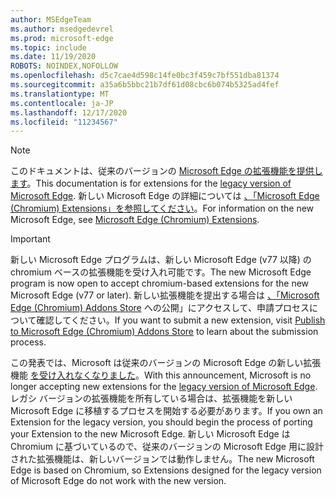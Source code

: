 ```yaml
---
author: MSEdgeTeam
ms.author: msedgedevrel
ms.prod: microsoft-edge
ms.topic: include
ms.date: 11/19/2020
ROBOTS: NOINDEX,NOFOLLOW
ms.openlocfilehash: d5c7cae4d598c14fe0bc3f459c7bf551dba81374
ms.sourcegitcommit: a35a6b5bbc21b7df61d08cbc6b074b5325ad4fef
ms.translationtype: MT
ms.contentlocale: ja-JP
ms.lasthandoff: 12/17/2020
ms.locfileid: "11234567"
---
```

> [!NOTE]
> <span data-ttu-id="e8fa4-101">このドキュメントは、従来のバージョンの [Microsoft Edge の拡張機能を提供します][MicrosoftSupportEdgeLegacy]。</span><span class="sxs-lookup"><span data-stu-id="e8fa4-101">This documentation is for extensions for the [legacy version of Microsoft Edge][MicrosoftSupportEdgeLegacy].</span></span> <span data-ttu-id="e8fa4-102">新しい Microsoft Edge の詳細については [、「Microsoft Edge (Chromium) Extensions」を参照してください][MicrosoftEdgeExtensionsChromiumIndex]。</span><span class="sxs-lookup"><span data-stu-id="e8fa4-102">For information on the new Microsoft Edge, see [Microsoft Edge (Chromium) Extensions][MicrosoftEdgeExtensionsChromiumIndex].</span></span>

> [!IMPORTANT]
> <span data-ttu-id="e8fa4-103">新しい Microsoft Edge プログラムは、新しい Microsoft Edge \(v77 以降\) の chromium ベースの拡張機能を受け入れ可能です。</span><span class="sxs-lookup"><span data-stu-id="e8fa4-103">The new Microsoft Edge program is now open to accept chromium-based extensions for the new Microsoft Edge \(v77 or later\).</span></span> <span data-ttu-id="e8fa4-104">新しい拡張機能を提出する場合は [、「Microsoft Edge (Chromium) Addons Store][ExtensionsChromiumPublish] への公開」にアクセスして、申請プロセスについて確認してください。</span><span class="sxs-lookup"><span data-stu-id="e8fa4-104">If you want to submit a new extension, visit [Publish to Microsoft Edge (Chromium) Addons Store][ExtensionsChromiumPublish] to learn about the submission process.</span></span>  
> 
> <span data-ttu-id="e8fa4-105">この発表では、Microsoft は従来のバージョンの Microsoft Edge の新しい拡張機能 [を受け入れなくなりました][MicrosoftSupportEdgeLegacy]。</span><span class="sxs-lookup"><span data-stu-id="e8fa4-105">With this announcement, Microsoft is no longer accepting new extensions for the [legacy version of Microsoft Edge][MicrosoftSupportEdgeLegacy].</span></span> <span data-ttu-id="e8fa4-106">レガシ バージョンの拡張機能を所有している場合は、拡張機能を新しい Microsoft Edge に移植するプロセスを開始する必要があります。</span><span class="sxs-lookup"><span data-stu-id="e8fa4-106">If you own an Extension for the legacy version, you should begin the process of porting your Extension to the new Microsoft Edge.</span></span>  <span data-ttu-id="e8fa4-107">新しい Microsoft Edge は Chromium に基づいているので、従来のバージョンの Microsoft Edge 用に設計された拡張機能は、新しいバージョンでは動作しません。</span><span class="sxs-lookup"><span data-stu-id="e8fa4-107">The new Microsoft Edge is based on Chromium, so Extensions designed for the legacy version of Microsoft Edge do not work with the new version.</span></span>  
> 

<!-- image links -->  

<!-- links -->  

[MicrosoftEdgeExtensionsChromiumIndex]: /microsoft-edge/extensions-chromium/index "Microsoft Edge (Chromium) 拡張機能"
[ExtensionsChromiumPublish]: /microsoft-edge/extensions-chromium/publish/publish-extension "拡張機能を公開する"  

[MicrosoftSupportEdgeLegacy]: https://support.microsoft.com/help/4533505/what-is-microsoft-edge-legacy "Microsoft Edge レガシとは? |Microsoft サポート"  
